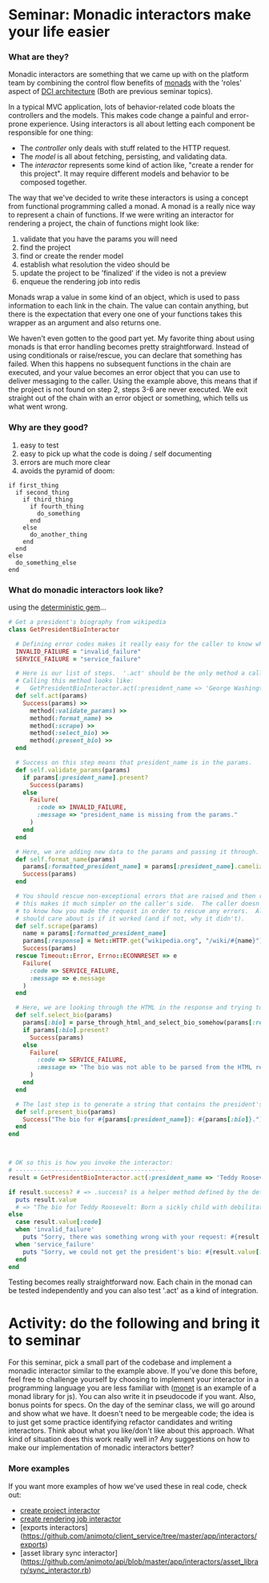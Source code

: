 # Seminar: Monadic interactors make your life easier

### What are they?
Monadic interactors are something that we came up with on the platform team by combining the control flow benefits of [monads](https://codon.com/refactoring-ruby-with-monads) with the 'roles' aspect of [DCI architecture](http://www.artima.com/articles/dci_vision.html) (Both are previous seminar topics).

In a typical MVC application, lots of behavior-related code bloats the controllers and the models.  This makes code change a painful and error-prone experience. Using interactors is all about letting each component be responsible for one thing:

- The *controller* only deals with stuff related to the HTTP request.
- The *model* is all about fetching, persisting, and validating data.
- The *interactor* represents some kind of action like, "create a render for this project".  It may require different models and behavior to be composed together.

The way that we've decided to write these interactors is using a concept from functional programming called a monad. A monad is a really nice way to represent a chain of functions.  If we were writing an interactor for rendering a project, the chain of functions might look like:

1. validate that you have the params you will need
2. find the project
3. find or create the render model
4. establish what resolution the video should be
5. update the project to be 'finalized' if the video is not a preview
6. enqueue the rendering job into redis

Monads wrap a value in some kind of an object, which is used to pass information to each link in the chain.  The value can contain anything, but there is the expectation that every one one of your functions takes this wrapper as an argument and also returns one.

We haven't even gotten to the good part yet.  My favorite thing about using monads is that error handling becomes pretty straightforward.  Instead of using conditionals or raise/rescue, you can declare that something has failed.  When this happens no subsequent functions in the chain are executed, and your value becomes an error object that you can use to deliver messaging to the caller.  Using the example above, this means that if the project is not found on step 2, steps 3-6 are never executed.  We exit straight out of the chain with an error object or something, which tells us what went wrong.

### Why are they good?
1. easy to test
2. easy to pick up what the code is doing / self documenting
3. errors are much more clear
4. avoids the pyramid of doom:

```
if first_thing
  if second_thing
    if third_thing
      if fourth_thing
        do_something
      end
    else
      do_another_thing
    end
  end
else
  do_something_else
end
```

### What do monadic interactors look like?
using the [deterministic gem](https://github.com/pzol/deterministic)...

```ruby
# Get a president's biography from wikipedia
class GetPresidentBioInteractor

  # Defining error codes makes it really easy for the caller to know what to expect.
  INVALID_FAILURE = "invalid_failure"
  SERVICE_FAILURE = "service_failure"

  # Here is our list of steps.  '.act' should be the only method a caller needs to know about.
  # Calling this method looks like:
  #   GetPresidentBioInteractor.act(:president_name => 'George Washington')
  def self.act(params)
    Success(params) >>
      method(:validate_params) >>
      method(:format_name) >>
      method(:scrape) >>
      method(:select_bio) >>
      method(:present_bio) >>
  end

  # Success on this step means that president_name is in the params.
  def self.validate_params(params)
    if params[:president_name].present?
      Success(params)
    else
      Failure(
        :code => INVALID_FAILURE,
        :message => "president_name is missing from the params."
      )
    end
  end

  # Here, we are adding new data to the params and passing it through.
  def self.format_name(params)
    params[:formatted_president_name] = params[:president_name].camelize
    Success(params)
  end

  # You should rescue non-exceptional errors that are raised and then return a Failure.
  # this makes it much simpler on the caller's side.  The caller doesn't have
  # to know how you made the request in order to rescue any errors.  All it
  # should care about is if it worked (and if not, why it didn't).
  def self.scrape(params)
    name = params[:formatted_president_name]
    params[:response] = Net::HTTP.get("wikipedia.org", "/wiki/#{name}")
    Success(params)
  rescue Timeout::Error, Errno::ECONNRESET => e
    Failure(
      :code => SERVICE_FAILURE,
      :message => e.message
    )
  end

  # Here, we are looking through the HTML in the response and trying to find the president's bio.
  def self.select_bio(params)
    params[:bio] = parse_through_html_and_select_bio_somehow(params[:response])
    if params[:bio].present?
      Success(params)
    else
      Failure(
        :code => SERVICE_FAILURE,
        :message => "The bio was not able to be parsed from the HTML response."
      )
    end
  end

  # The last step is to generate a string that contains the president's bio.
  def self.present_bio(params)
    Success("The bio for #{params[:president_name]}: #{params[:bio]}.")
  end
end



# OK so this is how you invoke the interactor:
# ------------------------------------------
result = GetPresidentBioInteractor.act(:president_name => 'Teddy Roosevelt')

if result.success? # => .success? is a helper method defined by the deterministic gem
  puts result.value
  # => "The bio for Teddy Roosevelt: Born a sickly child with debilitating asthma, Roosevelt..."
else
  case result.value[:code]
  when 'invalid_failure'
    puts "Sorry, there was something wrong with your request: #{result.value[:message]}."
  when 'service_failure'
    puts "Sorry, we could not get the president's bio: #{result.value[:message]}."
  end
end

```

Testing becomes really straightforward now.  Each chain in the monad can be tested independently and you can also test '.act' as a kind of integration.

# Activity: do the following and bring it to seminar
For this seminar, pick a small part of the codebase and implement a monadic interactor similar to the example above.  If you've done this before, feel free to challenge yourself by choosing to implement your interactor in a programming language you are less familiar with ([monet](https://cwmyers.github.io/monet.js/) is an example of a monad library for js).  You can also write it in pseudocode if you want.  Also, bonus points for specs.  On the day of the seminar class, we will go around and show what we have.  It doesn't need to be mergeable code; the idea is to just get some practice identifying refactor candidates and writing interactors.  Think about what you like/don't like about this approach.  What kind of situation does this work really well in?  Any suggestions on how to make our implementation of monadic interactors better?

### More examples
If you want more examples of how we've used these in real code, check out:

- [create project interactor](https://github.com/animoto/api/blob/master/app/interactors/create_project_interactor.rb)
- [create rendering job interactor](https://github.com/animoto/api/blob/master/app/interactors/create_rendering_job_interactor.rb)
- [exports interactors] (https://github.com/animoto/client_service/tree/master/app/interactors/exports)
- [asset library sync interactor] (https://github.com/animoto/api/blob/master/app/interactors/asset_library/sync_interactor.rb)

